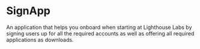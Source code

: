 SignApp
=============

An application that helps you onboard when starting at Lighthouse Labs by signing users up for all the required accounts as well as offering all required applications as downloads.


